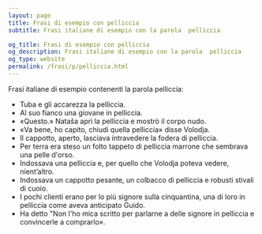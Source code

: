 ```yaml
---
layout: page
title: Frasi di esempio con pelliccia 
subtitle: Frasi italiane di esempio con la parola  pelliccia

og_title: Frasi di esempio con pelliccia 
og_description: Frasi italiane di esempio con la parola  pelliccia
og_type: website
permalink: /frasi/p/pelliccia.html
---
```


Frasi italiane di esempio contenenti la parola pelliccia:


- Tuba e gli accarezza la pelliccia.
- Al suo fianco una giovane in pelliccia.
- «Questo.» Nataša aprì la pelliccia e mostrò il corpo nudo.
- «Va bene, ho capito, chiudi quella pelliccia» disse Volodja.
- Il cappotto, aperto, lasciava intravedere la fodera di pelliccia.
- Per terra era steso un folto tappeto di pelliccia marrone che sembrava una pelle d'orso.
- Indossava una pelliccia e, per quello che Volodja poteva vedere, nient’altro.
- Indossava un cappotto pesante, un colbacco di pelliccia e robusti stivali di cuoio.
- I pochi clienti erano per lo più signore sulla cinquantina, una di loro in pelliccia come aveva anticipato Guido.
- Ha detto "Non l'ho mica scritto per parlarne a delle signore in pelliccia e convincerle a comprarlo».

